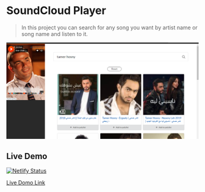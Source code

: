 # SoundCloud Player

> In this project you can search for any song you want by artist name or song name and listen to it.


![image preview](preview.PNG)


## Live Demo

[![Netlify Status](https://api.netlify.com/api/v1/badges/35d3183f-57ba-41f6-9379-83e7a9f8aec7/deploy-status)](https://bondok6.github.io/SoundCloud-player/)

[Live Domo Link](https://bondok6.github.io/SoundCloud-player/)
